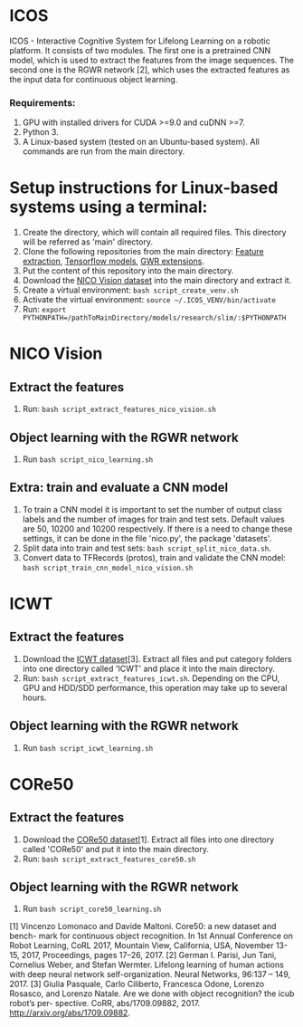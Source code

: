 # ICOS
ICOS - Interactive Cognitive System for Lifelong Learning on a robotic platform.
It consists of two modules. The first one is a pretrained CNN model, which is used
to extract the features from the image sequences. The second one is the RGWR network [2], which
uses the extracted features as the input data for continuous object learning.

### Requirements:
1. GPU with installed drivers for CUDA >=9.0 and cuDNN >=7.
2. Python 3.
3. A Linux-based system (tested on an Ubuntu-based system).
All commands are run from the main directory.

# Setup instructions for Linux-based systems using a terminal:

1. Create the directory, which will contain all required files. This directory
will be referred as 'main' directory.
2. Clone the following repositories from the main directory:
  [Feature extraction](https://github.com/VadymV/TF_FeatureExtraction.git),
  [Tensorflow models](https://github.com/VadymV/models.git),
  [GWR extensions](https://github.com/VadymV/GWR-Extensions.git).
3. Put the content of this repository into the main directory.
4. Download the [NICO Vision dataset](https://drive.google.com/open?id=1LOfoakc0AVxaG1Y983y5XqY7Ip1Wj1Jr)
into the main directory and extract it.
5. Create a virtual environment: `bash script_create_venv.sh` 
6. Activate the virtual environment: `source ~/.ICOS_VENV/bin/activate`
7. Run: `export PYTHONPATH=/pathToMainDirectory/models/research/slim/:$PYTHONPATH`

# NICO Vision
## Extract the features
1. Run: `bash script_extract_features_nico_vision.sh`

## Object learning with the RGWR network
1. Run `bash script_nico_learning.sh`

## Extra: train and evaluate a CNN model
1. To train a CNN model it is important to set the number of output class labels and the number of images for train and test sets.
Default values are 50, 10200 and 10200 respectively. If there is a need to change these settings, it can be done in the file 'nico.py',  the package 'datasets'.
2. Split data into train and test sets: `bash script_split_nico_data.sh`.
3. Convert data to TFRecords (protos), train and validate the CNN model:
`bash script_train_cnn_model_nico_vision.sh`

# ICWT
## Extract the features
1. Download the [ICWT dataset](https://robotology.github.io/iCubWorld/#icubworld-transformations-modal)[3].
Extract all files and put category folders into one directory called 'ICWT' and place it into the main directory.
2. Run: `bash script_extract_features_icwt.sh`.
Depending on the CPU, GPU and HDD/SDD performance, this operation may take up to several hours.

## Object learning with the RGWR network
1. Run `bash script_icwt_learning.sh`


# CORe50
## Extract the features
1. Download the [CORe50 dataset](http://bias.csr.unibo.it/maltoni/download/core50/core50_128x128.zip)[1].
Extract all files into one directory called 'CORe50' and put it into the main directory.
2. Run: `bash script_extract_features_core50.sh`

## Object learning with the RGWR network
1. Run `bash script_core50_learning.sh`

[1] Vincenzo Lomonaco and Davide Maltoni. Core50: a new dataset and bench-
mark for continuous object recognition. In 1st Annual Conference on Robot
Learning, CoRL 2017, Mountain View, California, USA, November 13-15,
2017, Proceedings, pages 17–26, 2017.
[2] German I. Parisi, Jun Tani, Cornelius Weber, and Stefan Wermter. Lifelong
learning of human actions with deep neural network self-organization. Neural
Networks, 96:137 – 149, 2017.
[3] Giulia Pasquale, Carlo Ciliberto, Francesca Odone, Lorenzo Rosasco, and
Lorenzo Natale. Are we done with object recognition? the icub robot’s per-
spective. CoRR, abs/1709.09882, 2017. http://arxiv.org/abs/1709.09882.
